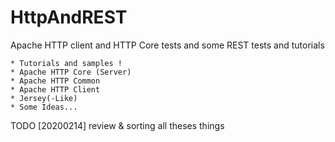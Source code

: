 # HttpAndREST
Apache HTTP client and HTTP Core tests and some REST tests and tutorials

    * Tutorials and samples !   
    * Apache HTTP Core (Server)
    * Apache HTTP Common
    * Apache HTTP Client
    * Jersey(-Like)
    * Some Ideas...

TODO [20200214] review & sorting all theses things
